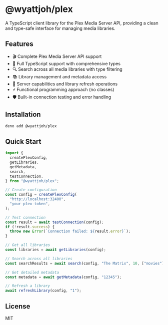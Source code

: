 # @wyattjoh/plex

A TypeScript client library for the Plex Media Server API, providing a clean and type-safe interface for managing media libraries.

## Features

- 🎬 Complete Plex Media Server API support
- 📝 Full TypeScript support with comprehensive types
- 🔍 Search across all media libraries with type filtering
- 📚 Library management and metadata access
- 🔄 Server capabilities and library refresh operations
- ⚡ Functional programming approach (no classes)
- 🛡️ Built-in connection testing and error handling

## Installation

```bash
deno add @wyattjoh/plex
```

## Quick Start

```typescript
import {
  createPlexConfig,
  getLibraries,
  getMetadata,
  search,
  testConnection,
} from "@wyattjoh/plex";

// Create configuration
const config = createPlexConfig(
  "http://localhost:32400",
  "your-plex-token",
);

// Test connection
const result = await testConnection(config);
if (!result.success) {
  throw new Error(`Connection failed: ${result.error}`);
}

// Get all libraries
const libraries = await getLibraries(config);

// Search across all libraries
const searchResults = await search(config, "The Matrix", 10, ["movies"]);

// Get detailed metadata
const metadata = await getMetadata(config, "12345");

// Refresh a library
await refreshLibrary(config, "1");
```

## License

MIT
